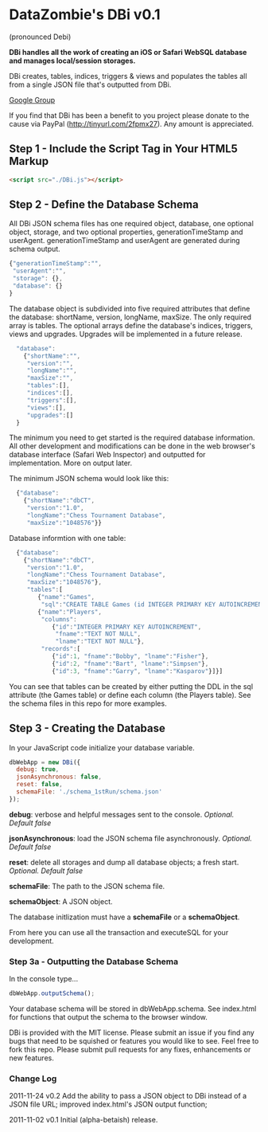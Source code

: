 # DataZombie's DBi v0.1
(pronounced Debi)

__DBi handles all the work of creating an iOS or Safari WebSQL database and manages local/session storages.__

DBi creates, tables, indices, triggers & views and populates the tables all from a single JSON file that's outputted from DBi.

[Google Group](https://groups.google.com/group/datazombies-dbi)

If you find that DBi has been a benefit to you project please donate to the cause via PayPal (http://tinyurl.com/2fpmx27). Any amount is appreciated.

## Step 1 - Include the Script Tag in Your HTML5 Markup

``` html
<script src="./DBi.js"></script>
```

## Step 2 - Define the Database Schema
All DBi JSON schema files has one required object, database, one optional object, storage, and two optional properties, generationTimeStamp and userAgent. generationTimeStamp and userAgent are generated during schema output.

``` js
{"generationTimeStamp":"",
 "userAgent":"",
 "storage": {},
 "database": {}
}
```

The database object is subdivided into five required attributes that define the database: shortName, version, longName, maxSize. The only required array is tables. The optional arrays define the database's indices, triggers, views and upgrades. Upgrades will be implemented in a future release.

``` js
  "database":
    {"shortName":"",
     "version":"",
     "longName":"",
     "maxSize":"",
     "tables":[],
     "indices":[],
     "triggers":[],
     "views":[],
     "upgrades":[]
  }
```

The minimum you need to get started is the required database information. All other development and modifications can be done in the web browser's database interface (Safari Web Inspector) and outputted for implementation. More on output later.

The minimum JSON schema would look like this:

``` js
  {"database":
    {"shortName":"dbCT",
     "version":"1.0",
     "longName":"Chess Tournament Database",
     "maxSize":"1048576"}}
```
Database informtion with one table:

``` js
  {"database":
    {"shortName":"dbCT",
     "version":"1.0",
     "longName":"Chess Tournament Database",
     "maxSize":"1048576"},
     "tables":[
        {"name":"Games",
         "sql":"CREATE TABLE Games (id INTEGER PRIMARY KEY AUTOINCREMENT,gamename TEXT,weight REAL DEFAULT .10 CHECK (weight<=1));"},
        {"name":"Players",
         "columns":
            {"id":"INTEGER PRIMARY KEY AUTOINCREMENT",
             "fname":"TEXT NOT NULL",
             "lname":"TEXT NOT NULL"},
         "records":[
            {"id":1, "fname":"Bobby", "lname":"Fisher"},
            {"id":2, "fname":"Bart", "lname":"Simpsen"},
            {"id":3, "fname":"Garry", "lname":"Kasparov"}]}]
```

You can see that tables can be created by either putting the DDL in the sql attribute (the Games table) or define each column (the Players table). See the schema files in this repo for more examples.

## Step 3 - Creating the Database
In your JavaScript code initialize your database variable.

``` js
dbWebApp = new DBi({
  debug: true,
  jsonAsynchronous: false,
  reset: false,
  schemaFile: './schema_1stRun/schema.json'
});
```

__debug__: verbose and helpful messages sent to the console. _Optional. Default false_

__jsonAsynchronous__: load the JSON schema file asynchronously. _Optional. Default false_

__reset__: delete all storages and dump all database objects; a fresh start. _Optional. Default false_

__schemaFile__: The path to the JSON schema file.

__schemaObject__: A JSON object.

The database initlization must have a __schemaFile__ or a __schemaObject__.

From here you can use all the transaction and executeSQL for your development.

### Step 3a - Outputting the Database Schema
In the console type...

``` js
dbWebApp.outputSchema();
```

Your database schema will be stored in dbWebApp.schema. See index.html for functions that output the schema to the browser window.


DBi is provided with the MIT license. Please submit an issue if you find any bugs that need to be squished or features you would like to see. Feel free to fork this repo. Please submit pull requests for any fixes, enhancements or new features.

### Change Log
2011-11-24 v0.2 Add the ability to pass a JSON object to DBi instead of a JSON file URL; improved index.html's JSON output function;

2011-11-02 v0.1 Initial (alpha-betaish) release.